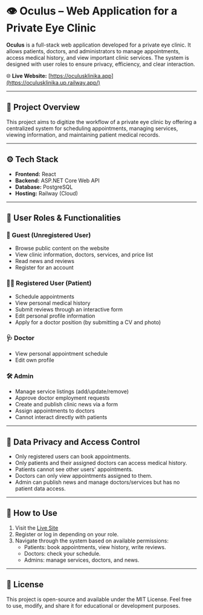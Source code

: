 # 👁️ Oculus – Web Application for a Private Eye Clinic

**Oculus** is a full-stack web application developed for a private eye clinic. It allows patients, doctors, and administrators to manage appointments, access medical history, and view important clinic services. The system is designed with user roles to ensure privacy, efficiency, and clear interaction.

🌐 **Live Website:** [https://oculusklinika.app](https://oculusklinika.up.railway.app/)

---

## 📌 Project Overview

This project aims to digitize the workflow of a private eye clinic by offering a centralized system for scheduling appointments, managing services, viewing information, and maintaining patient medical records.

---

## ⚙️ Tech Stack

- **Frontend:** React
- **Backend:** ASP.NET Core Web API
- **Database:** PostgreSQL
- **Hosting:** Railway (Cloud)

---

## 🔑 User Roles & Functionalities

### 👤 Guest (Unregistered User)
- Browse public content on the website
- View clinic information, doctors, services, and price list
- Read news and reviews
- Register for an account

### 👨‍⚕️ Registered User (Patient)
- Schedule appointments
- View personal medical history
- Submit reviews through an interactive form
- Edit personal profile information
- Apply for a doctor position (by submitting a CV and photo)

### 🩺 Doctor
- View personal appointment schedule
- Edit own profile

### 🛠️ Admin
- Manage service listings (add/update/remove)
- Approve doctor employment requests
- Create and publish clinic news via a form
- Assign appointments to doctors
- Cannot interact directly with patients

---

## 🔐 Data Privacy and Access Control

- Only registered users can book appointments.
- Only patients and their assigned doctors can access medical history.
- Patients cannot see other users' appointments.
- Doctors can only view appointments assigned to them.
- Admin can publish news and manage doctors/services but has no patient data access.

---

## 🧪 How to Use

1. Visit the [Live Site](https://oculusklinika.up.railway.app/)
2. Register or log in depending on your role.
3. Navigate through the system based on available permissions:
   - Patients: book appointments, view history, write reviews.
   - Doctors: check your schedule.
   - Admins: manage services, doctors, and news.

---

## 📄 License

This project is open-source and available under the MIT License. Feel free to use, modify, and share it for educational or development purposes.
